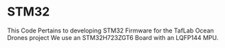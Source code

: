 # STM32

This Code Pertains to developing STM32 Firmware for the TafLab Ocean Drones project
We use an STM32H723ZGT6 Board with an LQFP144 MPU.

